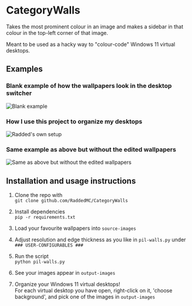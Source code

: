 # CategoryWalls

Takes the most prominent colour in an image and makes a sidebar in that colour in the top-left corner of that image.

Meant to be used as a hacky way to "colour-code" Windows 11 virtual desktops.

## Examples
### Blank example of how the wallpapers look in the desktop switcher
![Blank example](https://i.imgur.com/EHYI7U7.png)
### How I use this project to organize my desktops
![Radded's own setup](https://i.imgur.com/N1KKb5r.png)
### Same example as above but without the edited wallpapers
![Same as above but without the edited wallpapers](https://i.imgur.com/haXqbd2.png)

## Installation and usage instructions
1. Clone the repo with\
```git clone github.com/RaddedMC/CategoryWalls```

2. Install dependencies\
```pip -r requirements.txt```

3. Load your favourite wallpapers into `source-images`

4. Adjust resolution and edge thickness as you like in `pil-walls.py` under `### USER-CONFIGURABLES ###`

4. Run the script\
```python pil-walls.py```

5. See your images appear in `output-images`

6. Organize your Windows 11 virtual desktops!\
For each virtual desktop you have open, right-click on it, 'choose background', and pick one of the images in `output-images`